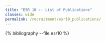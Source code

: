 ```yaml
---
title: "ESR 10 :: List of Publications"
classes: wide
permalink: /recruitment/esr10_publications/
---
```

{% bibliography --file esr10 %}